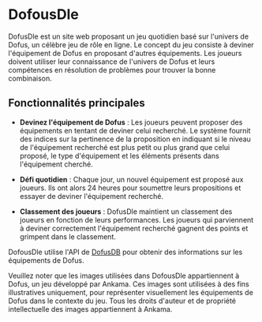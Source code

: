 # DofousDle

DofusDle est un site web proposant un jeu quotidien basé sur l'univers de Dofus, un célèbre jeu de rôle en ligne. Le concept du jeu consiste à deviner l'équipement de Dofus en proposant d'autres équipements. Les joueurs doivent utiliser leur connaissance de l'univers de Dofus et leurs compétences en résolution de problèmes pour trouver la bonne combinaison.

## Fonctionnalités principales

- **Devinez l'équipement de Dofus** : Les joueurs peuvent proposer des équipements en tentant de deviner celui recherché. Le système fournit des indices sur la pertinence de la proposition en indiquant si le niveau de l'équipement recherché est plus petit ou plus grand que celui proposé, le type d'équipement et les éléments présents dans l'équipement cherché.

- **Défi quotidien** : Chaque jour, un nouvel équipement est proposé aux joueurs. Ils ont alors 24 heures pour soumettre leurs propositions et essayer de deviner l'équipement recherché.

- **Classement des joueurs** : DofusDle maintient un classement des joueurs en fonction de leurs performances. Les joueurs qui parviennent à deviner correctement l'équipement recherché gagnent des points et grimpent dans le classement.

DofousDle utilise l'API de [DofusDB](https://dofusdb.fr/fr/) pour obtenir des informations sur les équipements de Dofus.

Veuillez noter que les images utilisées dans DofousDle appartiennent à Dofus, un jeu développé par Ankama. Ces images sont utilisées à des fins illustratives uniquement, pour représenter visuellement les équipements de Dofus dans le contexte du jeu. Tous les droits d'auteur et de propriété intellectuelle des images appartiennent à Ankama.
